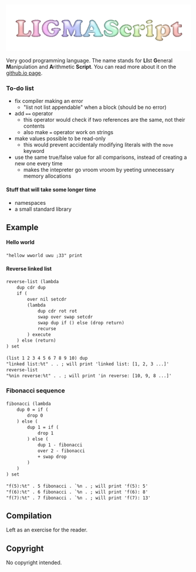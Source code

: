 ![LIGMAScript logo](/docs/ligma_logo_spacious.gif)

Very good programming language. The name stands for **LI**st **G**eneral **M**anipulation and **A**rithmetic **Script**. You can read more about it on the [github.io page](https://racenis.github.io/ligmascript/). 

### To-do list

- fix compiler making an error 
	- "list not list appendable" when a block (should be no error)
- add `==` operator
	- this operator would check if two references are the same, not their contents
	- also make `=` operator work on strings
- make values possible to be read-only
	- this would prevent accidentaly modifying literals with the `move` keyword
- use the same true/false value for all comparisons, instead of creating a new one every time
	- makes the intepreter go vroom vroom by yeeting unnecessary memory allocations

#### Stuff that will take some longer time
- namespaces
- a small standard library

## Example

#### Hello world

```
"hellow wworld uwu ;33" print 
```

#### Reverse linked list

```
reverse-list (lambda 
	dup cdr dup
	if (
		over nil setcdr
		(lambda 
			dup cdr rot rot
			swap over swap setcdr
			swap dup if () else (drop return)
			recurse
		) execute 
	) else (return)
) set

(list 1 2 3 4 5 6 7 8 9 10) dup
"linked list:%t" . . ; will print 'linked list: [1, 2, 3 ...]'
reverse-list
"%nin reverse:%t" . . ; will print 'in reverse: [10, 9, 8 ...]'
```

### Fibonacci sequence

```
fibonacci (lambda 
	dup 0 = if (
		drop 0
	) else (
		dup 1 = if (
			drop 1
		) else (
			dup 1 - fibonacci
			over 2 - fibonacci
			+ swap drop
		)
	)
) set

"f(5):%t" . 5 fibonacci . `%n . ; will print 'f(5): 5'
"f(6):%t" . 6 fibonacci . `%n . ; will print 'f(6): 8'
"f(7):%t" . 7 fibonacci . `%n . ; will print 'f(7): 13'
```

## Compilation

Left as an exercise for the reader.

## Copyright

No copyright intended.
